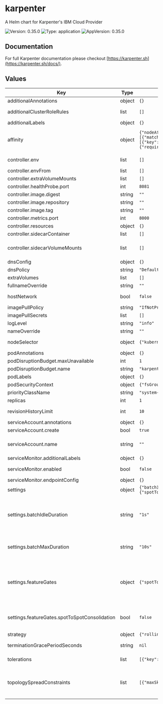 # karpenter

A Helm chart for Karpenter's IBM Cloud Provider

![Version: 0.35.0](https://img.shields.io/badge/Version-0.35.0-informational?style=flat-square) ![Type: application](https://img.shields.io/badge/Type-application-informational?style=flat-square) ![AppVersion: 0.35.0](https://img.shields.io/badge/AppVersion-0.35.0-informational?style=flat-square)

## Documentation

For full Karpenter documentation please checkout [https://karpenter.sh](https://karpenter.sh/docs/).

## Values

| Key                                           | Type   | Default                                                                                                                                                                                                                                                                                        | Description                                                                                                                                                                                                                                                                               |
| --------------------------------------------- | ------ | ---------------------------------------------------------------------------------------------------------------------------------------------------------------------------------------------------------------------------------------------------------------------------------------------- | ----------------------------------------------------------------------------------------------------------------------------------------------------------------------------------------------------------------------------------------------------------------------------------------- |
| additionalAnnotations                         | object | `{}`                                                                                                                                                                                                                                                                                           | Additional annotations to add into metadata.                                                                                                                                                                                                                                              |
| additionalClusterRoleRules                    | list   | `[]`                                                                                                                                                                                                                                                                                           | Specifies additional rules for the core ClusterRole.                                                                                                                                                                                                                                      |
| additionalLabels                              | object | `{}`                                                                                                                                                                                                                                                                                           | Additional labels to add into metadata.                                                                                                                                                                                                                                                   |
| affinity                                      | object | `{"nodeAffinity":{"requiredDuringSchedulingIgnoredDuringExecution":{"nodeSelectorTerms":[{"matchExpressions":[{"key":"karpenter.sh/nodepool","operator":"DoesNotExist"}]}]}},"podAntiAffinity":{"requiredDuringSchedulingIgnoredDuringExecution":[{"topologyKey":"kubernetes.io/hostname"}]}}` | Affinity rules for scheduling the pod. If an explicit label selector is not provided for pod affinity or pod anti-affinity one will be created from the pod selector labels.                                                                                                              |
| controller.env                                | list   | `[]`                                                                                                                                                                                                                                                                                           | Additional environment variables for the controller pod.                                                                                                                                                                                                                                  |
| controller.envFrom                            | list   | `[]`                                                                                                                                                                                                                                                                                           |                                                                                                                                                                                                                                                                                           |
| controller.extraVolumeMounts                  | list   | `[]`                                                                                                                                                                                                                                                                                           | Additional volumeMounts for the controller pod.                                                                                                                                                                                                                                           |
| controller.healthProbe.port                   | int    | `8081`                                                                                                                                                                                                                                                                                         | The container port to use for http health probe.                                                                                                                                                                                                                                          |
| controller.image.digest                       | string | `""`                                                                                                                                                                                                                                                                                           | SHA256 digest of the controller image.                                                                                                                                                                                                                                                    |
| controller.image.repository                   | string | `""`                                                                                                                                                                                                                                                                                           | Repository path to the controller image.                                                                                                                                                                                                                                                  |
| controller.image.tag                          | string | `""`                                                                                                                                                                                                                                                                                           | Tag of the controller image.                                                                                                                                                                                                                                                              |
| controller.metrics.port                       | int    | `8000`                                                                                                                                                                                                                                                                                         | The container port to use for metrics.                                                                                                                                                                                                                                                    |
| controller.resources                          | object | `{}`                                                                                                                                                                                                                                                                                           | Resources for the controller pod.                                                                                                                                                                                                                                                         |
| controller.sidecarContainer                   | list   | `[]`                                                                                                                                                                                                                                                                                           | Additional sidecarContainer config                                                                                                                                                                                                                                                        |
| controller.sidecarVolumeMounts                | list   | `[]`                                                                                                                                                                                                                                                                                           | Additional volumeMounts for the sidecar - this will be added to the volume mounts on top of extraVolumeMounts                                                                                                                                                                             |
| dnsConfig                                     | object | `{}`                                                                                                                                                                                                                                                                                           | Configure DNS Config for the pod                                                                                                                                                                                                                                                          |
| dnsPolicy                                     | string | `"Default"`                                                                                                                                                                                                                                                                                    | Configure the DNS Policy for the pod                                                                                                                                                                                                                                                      |
| extraVolumes                                  | list   | `[]`                                                                                                                                                                                                                                                                                           | Additional volumes for the pod.                                                                                                                                                                                                                                                           |
| fullnameOverride                              | string | `""`                                                                                                                                                                                                                                                                                           | Overrides the chart's computed fullname.                                                                                                                                                                                                                                                  |
| hostNetwork                                   | bool   | `false`                                                                                                                                                                                                                                                                                        | Bind the pod to the host network. This is required when using a custom CNI.                                                                                                                                                                                                               |
| imagePullPolicy                               | string | `"IfNotPresent"`                                                                                                                                                                                                                                                                               | Image pull policy for Docker images.                                                                                                                                                                                                                                                      |
| imagePullSecrets                              | list   | `[]`                                                                                                                                                                                                                                                                                           | Image pull secrets for Docker images.                                                                                                                                                                                                                                                     |
| logLevel                                      | string | `"info"`                                                                                                                                                                                                                                                                                       | Global log level, defaults to 'info'                                                                                                                                                                                                                                                      |
| nameOverride                                  | string | `""`                                                                                                                                                                                                                                                                                           | Overrides the chart's name.                                                                                                                                                                                                                                                               |
| nodeSelector                                  | object | `{"kubernetes.io/os":"linux"}`                                                                                                                                                                                                                                                                 | Node selectors to schedule the pod to nodes with labels.                                                                                                                                                                                                                                  |
| podAnnotations                                | object | `{}`                                                                                                                                                                                                                                                                                           | Additional annotations for the pod.                                                                                                                                                                                                                                                       |
| podDisruptionBudget.maxUnavailable            | int    | `1`                                                                                                                                                                                                                                                                                            |                                                                                                                                                                                                                                                                                           |
| podDisruptionBudget.name                      | string | `"karpenter"`                                                                                                                                                                                                                                                                                  |                                                                                                                                                                                                                                                                                           |
| podLabels                                     | object | `{}`                                                                                                                                                                                                                                                                                           | Additional labels for the pod.                                                                                                                                                                                                                                                            |
| podSecurityContext                            | object | `{"fsGroup":65536}`                                                                                                                                                                                                                                                                            | SecurityContext for the pod.                                                                                                                                                                                                                                                              |
| priorityClassName                             | string | `"system-cluster-critical"`                                                                                                                                                                                                                                                                    | PriorityClass name for the pod.                                                                                                                                                                                                                                                           |
| replicas                                      | int    | `1`                                                                                                                                                                                                                                                                                            | Number of replicas.                                                                                                                                                                                                                                                                       |
| revisionHistoryLimit                          | int    | `10`                                                                                                                                                                                                                                                                                           | The number of old ReplicaSets to retain to allow rollback.                                                                                                                                                                                                                                |
| serviceAccount.annotations                    | object | `{}`                                                                                                                                                                                                                                                                                           | Additional annotations for the ServiceAccount.                                                                                                                                                                                                                                            |
| serviceAccount.create                         | bool   | `true`                                                                                                                                                                                                                                                                                         | Specifies if a ServiceAccount should be created.                                                                                                                                                                                                                                          |
| serviceAccount.name                           | string | `""`                                                                                                                                                                                                                                                                                           | The name of the ServiceAccount to use. If not set and create is true, a name is generated using the fullname template.                                                                                                                                                                    |
| serviceMonitor.additionalLabels               | object | `{}`                                                                                                                                                                                                                                                                                           | Additional labels for the ServiceMonitor.                                                                                                                                                                                                                                                 |
| serviceMonitor.enabled                        | bool   | `false`                                                                                                                                                                                                                                                                                        | Specifies whether a ServiceMonitor should be created.                                                                                                                                                                                                                                     |
| serviceMonitor.endpointConfig                 | object | `{}`                                                                                                                                                                                                                                                                                           | Endpoint configuration for the ServiceMonitor.                                                                                                                                                                                                                                            |
| settings                                      | object | `{"batchIdleDuration":"1s","batchMaxDuration":"10s","featureGates":{"spotToSpotConsolidation":false}}`                                                                                                                                                                                         | Global Settings to configure Karpenter                                                                                                                                                                                                                                                    |
| settings.batchIdleDuration                    | string | `"1s"`                                                                                                                                                                                                                                                                                         | The maximum amount of time with no new ending pods that if exceeded ends the current batching window. If pods arrive faster than this time, the batching window will be extended up to the maxDuration. If they arrive slower, the pods will be batched separately.                       |
| settings.batchMaxDuration                     | string | `"10s"`                                                                                                                                                                                                                                                                                        | The maximum length of a batch window. The longer this is, the more pods we can consider for provisioning at one time which usually results in fewer but larger nodes.                                                                                                                     |
| settings.featureGates                         | object | `{"spotToSpotConsolidation":false}`                                                                                                                                                                                                                                                            | Feature Gate configuration values. Feature Gates will follow the same graduation process and requirements as feature gates in Kubernetes. More information here https://kubernetes.io/docs/reference/command-line-tools-reference/feature-gates/#feature-gates-for-alpha-or-beta-features |
| settings.featureGates.spotToSpotConsolidation | bool   | `false`                                                                                                                                                                                                                                                                                        | spotToSpotConsolidation is ALPHA and is disabled by default. Setting this to true will enable spot replacement consolidation for both single and multi-node consolidation.                                                                                                                |
| strategy                                      | object | `{"rollingUpdate":{"maxUnavailable":1}}`                                                                                                                                                                                                                                                       | Strategy for updating the pod.                                                                                                                                                                                                                                                            |
| terminationGracePeriodSeconds                 | string | `nil`                                                                                                                                                                                                                                                                                          | Override the default termination grace period for the pod.                                                                                                                                                                                                                                |
| tolerations                                   | list   | `[{"key":"CriticalAddonsOnly","operator":"Exists"}]`                                                                                                                                                                                                                                           | Tolerations to allow the pod to be scheduled to nodes with taints.                                                                                                                                                                                                                        |
| topologySpreadConstraints                     | list   | `[{"maxSkew":1,"topologyKey":"topology.kubernetes.io/zone","whenUnsatisfiable":"ScheduleAnyway"}]`                                                                                                                                                                                             | Topology spread constraints to increase the controller resilience by distributing pods across the cluster zones. If an explicit label selector is not provided one will be created from the pod selector labels.                                                                          |
